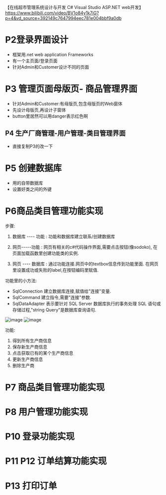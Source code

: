 【在线超市管理系统设计与开发 C# Visual Studio ASP.NET web开发】https://www.bilibili.com/video/BV1o84y1k7iG?p=4&vd_source=392149c7647994eec781e004bbf9a0db
 
# P2登录界面设计
 
 - 框架用.net web application Frameworks
 - 有一个主页面/登录页面
 - 针对Admin和Customer设计不同的页面

# P3 管理页面母版页- 商品管理界面

- 针对Admin和Customer:有母版页,包含母版页的Web窗体
- 先设计母版页,再设计子窗体
- button里居然可以用danger表示红色啊
## P4 生产厂商管理-用户管理-类目管理界面

- 直接复制P3的改一下

# P5 创建数据库

- 用的自带数据库
- 设置好类之间的外键

# P6商品类目管理功能实现

步骤:

1. 数据库 ---- 功能 : 功能和数据库建立联系/创建数据库

2. 网页-----功能 : 网页有相关的c#代码操作界面,需要点击按钮(像sodoko), 在页面加载函数里创建功能类的实例.

3. 网页 ---- 数据库 : 通过功能连接.网页中的textbox信息传到功能里面. 在网页里设置成功或失败的label,在按钮编码里赋值.

功能里的小方法:

- SqlConnection 建立数据库连接,赋值给"连接"变量.
- SqlCommand 建立指令,需要"连接"参数.
- SqlDataAdapter 表示要针对 SQL Server 数据库执行的事务处理 SQL 语句或存储过程,"string Query"是数据库查询语句.

 ![image](https://user-images.githubusercontent.com/117897416/222665965-84680d00-8be9-47fc-971d-3f88fc2b810d.png)
 ![image](https://user-images.githubusercontent.com/117897416/222666242-fa9032db-adc3-4367-9f12-20f6ba59b155.png)
 

功能:

1. 得到所有生产商信息
2. 保存新生产商信息
3. 点击获取已有的某个生产商信息
4. 更新生产商信息
5. 删除生产商

# P7 商品类目管理功能实现

# P8 用户管理功能实现

# P10 登录功能实现

# P11 P12 订单结算功能实现

# P13 打印订单
